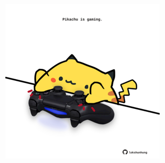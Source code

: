 <!-- built at 22/06/2021, 17:19:55 UTC -->
<p align="center">
  <img width="500" height="500" src="./ReadmeImage.svg">
</p>
